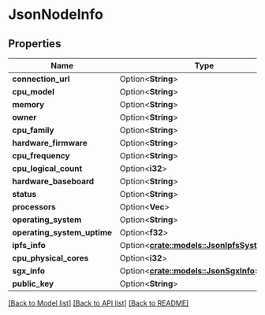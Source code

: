 # JsonNodeInfo

## Properties

Name | Type | Description | Notes
------------ | ------------- | ------------- | -------------
**connection_url** | Option<**String**> |  | [optional]
**cpu_model** | Option<**String**> |  | [optional]
**memory** | Option<**String**> |  | [optional]
**owner** | Option<**String**> |  | [optional]
**cpu_family** | Option<**String**> |  | [optional]
**hardware_firmware** | Option<**String**> |  | [optional]
**cpu_frequency** | Option<**String**> |  | [optional]
**cpu_logical_count** | Option<**i32**> |  | [optional]
**hardware_baseboard** | Option<**String**> |  | [optional]
**status** | Option<**String**> |  | [optional]
**processors** | Option<**Vec<String>**> |  | [optional]
**operating_system** | Option<**String**> |  | [optional]
**operating_system_uptime** | Option<**f32**> |  | [optional]
**ipfs_info** | Option<[**crate::models::JsonIpfsSystemInfo**](json_IPFSSystemInfo.md)> |  | [optional]
**cpu_physical_cores** | Option<**i32**> |  | [optional]
**sgx_info** | Option<[**crate::models::JsonSgxInfo**](json_SGXInfo.md)> |  | [optional]
**public_key** | Option<**String**> |  | [optional]

[[Back to Model list]](../README.md#documentation-for-models) [[Back to API list]](../README.md#documentation-for-api-endpoints) [[Back to README]](../README.md)


